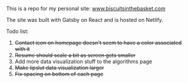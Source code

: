 This is a repo for my personal site: www.biscuitsinthebasket.com

The site was built with Gatsby on React and is hosted on Netlify.

Todo list:
1. ~~Contact icon on homepage doesn't seem to have a color associated with it~~
2. ~~Resume should scale a bit as screen gets smaller~~
3. Add more data visualization stuff to the algorithms page
4. ~~Make lipslut data visualization larger~~
5. ~~Fix spacing on bottom of each page~~
